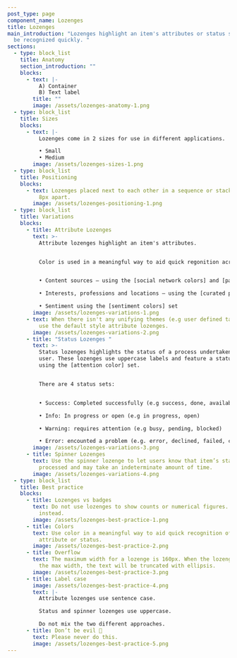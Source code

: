 ```yaml
---
post_type: page
component_name: Lozenges
title: Lozenges
main_introduction: "Lozenges highlight an item's attributes or status so it can
  be recognized quickly. "
sections:
  - type: block_list
    title: Anatomy
    section_introduction: ""
    blocks:
      - text: |-
          A) Container 
          B) Text label
        title: ""
        image: /assets/lozenges-anatomy-1.png
  - type: block_list
    title: Sizes
    blocks:
      - text: |-
          Lozenges come in 2 sizes for use in different applications.

          • Small
          • Medium
        image: /assets/lozenges-sizes-1.png
  - type: block_list
    title: Positioning
    blocks:
      - text: Lozenges placed next to each other in a sequence or stack should be spaced
          8px apart.
        image: /assets/lozenges-positioning-1.png
  - type: block_list
    title: Variations
    blocks:
      - title: Attribute Lozenges
        text: >-
          Attribute lozenges highlight an item's attributes.


          Color is used in a meaningful way to aid quick regonition across related themes such as:


          • Content sources – using the [social network colors] and [page type colors] sets

          • Interests, professions and locations – using the [curated product colors] set

          • Sentiment using the [sentiment colors] set
        image: /assets/lozenges-variations-1.png
      - text: When there isn't any unifying themes (e.g user defined tags or categories)
          use the default style attribute lozenges.
        image: /assets/lozenges-variations-2.png
      - title: "Status Lozenges "
        text: >-
          Status lozenges highlights the status of a process undertaken by the
          user. These lozenges use uppercase labels and feature a status dot
          using the [attention color] set.


          There are 4 status sets:


          • Success: Completed successfully (e.g success, done, available, approved, added)

          • Info: In progress or open (e.g in progress, open)

          • Warning: requires attention (e.g busy, pending, blocked)

          • Error: encounted a problem (e.g. error, declined, failed, critical).
        image: /assets/lozenges-variations-3.png
      - title: Spinner Lozenges
        text: Use the spinner lozenge to let users know that item’s status is being
          processed and may take an indeterminate amount of time.
        image: /assets/lozenges-variations-4.png
  - type: block_list
    title: Best practice
    blocks:
      - title: Lozenges vs badges
        text: Do not use lozenges to show counts or numerical figures. Use badges
          instead.
        image: /assets/lozenges-best-practice-1.png
      - title: Colors
        text: Use color in a meaningful way to aid quick recognition of a particular
          attribute or status.
        image: /assets/lozenges-best-practice-2.png
      - title: Overflow
        text: The maximum width for a lozenge is 160px. When the lozenge text exceeds
          the max width, the text will be truncated with ellipsis.
        image: /assets/lozenges-best-practice-3.png
      - title: Label case
        image: /assets/lozenges-best-practice-4.png
        text: |-
          Attribute lozenges use sentence case.

          Status and spinner lozenges use uppercase.

          Do not mix the two different approaches.
      - title: Don’t be evil 👿
        text: Please never do this.
        image: /assets/lozenges-best-practice-5.png
---
```

